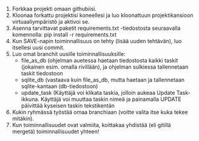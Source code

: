1) Forkkaa projekti omaan githubiisi.
2) Kloonaa forkattu projektisi koneellesi ja luo kloonattuun projektikansioon virtuaaliympäristö ja aktivoi se.
3) Asenna tarvittavat paketit requirements.txt -tiedostosta seuraavalla komennolla:
   pip install -r requirements.txt
4) Kun SAVE-napin toiminnallisuus on tehty (lisää uuden tehtävän), luo itsellesi uusi commit.
5) Luo omat branchit uusille toiminnallisuuksille:
   - file_as_db      (ohjelman auetessa haetaan tiedostosta kaikki taskit (jokainen esim. omalla rivillään),
                      ja ohjelman sulkiessa tallennetaan taskit tiedostoon
   - sqlite_db       (vastaava kuin file_as_db, mutta haetaan ja tallennetaan sqlite-kantaan (db-tiedostoon)
   - update_task     (Käyttäjä voi klikata taskia, jolloin aukeaa Update Task-ikkuna. Käyttäjä voi muuttaa taskin nimeä
                      ja painamalla UPDATE päivittää kyseisen taskin tekstikentän  
6) Kukin ryhmässä työstää omaa branchiaan (voitte valita itse kuka tekee mitäkin).
7) Kun toiminnallisuudet ovat valmiita, koittakaa yhdistää (eli gitillä mergetä) toiminnallisuudet yhteen!
